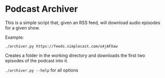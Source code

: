 # Podcast Archiver

This is a simple script that, given an RSS feed, will download audio episodes for a given show.

Example:

`./archiver.py https://feeds.simplecast.com/o4jAFXaw`

Creates a folder in the working directory and downloads the first two episodes of the podcast into it.

`./archiver.py --help` for all options